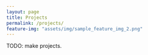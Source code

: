 ```yaml
---
layout: page
title: Projects
permalink: /projects/
feature-img: "assets/img/sample_feature_img_2.png"
---
```


TODO: make projects.
